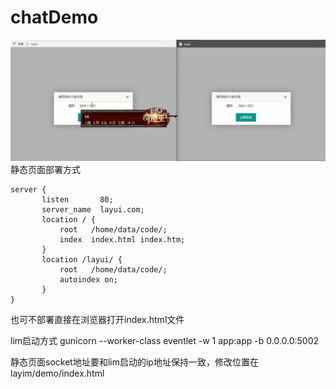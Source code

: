 # chatDemo
![Alt text](chat.gif)
静态页面部署方式

    server {
           listen       80;
           server_name  layui.com;
           location / {
               root   /home/data/code/;
               index  index.html index.htm;
           }
           location /layui/ {
               root   /home/data/code/;
               autoindex on;
           }
    }
       
       
也可不部署直接在浏览器打开index.html文件

lim启动方式
gunicorn --worker-class eventlet -w 1 app:app -b 0.0.0.0:5002

静态页面socket地址要和lim启动的ip地址保持一致，修改位置在layim/demo/index.html
